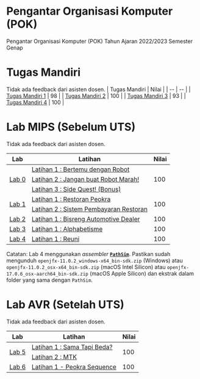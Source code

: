 # Pengantar Organisasi Komputer (POK)
Pengantar Organisasi Komputer (POK) Tahun Ajaran 2022/2023 Semester Genap

# Tugas Mandiri
Tidak ada feedback dari asisten dosen.
| Tugas Mandiri | Nilai |
| -- | -- |
| [Tugas Mandiri 1](TM1.pdf) | 98 |
| [Tugas Mandiri 2](TM2.pdf) | 100 |
| [Tugas Mandiri 3](TM3.pdf) | 93 |
| [Tugas Mandiri 4](TM4.pdf) | 100 |

# Lab MIPS (Sebelum UTS)
Tidak ada feedback dari asisten dosen.
<table>
    <thead>
        <tr>
            <th>Lab</th>
            <th>Latihan</th>
            <th>Nilai</th>
        </tr>
    </thead>
    <tbody>
        <tr>
            <td rowspan=3> <a href="MIPS - Lab 0.pdf"> Lab 0 </a> </td>
            <td> <a href="0-1.asm"> Latihan 1 : Bertemu dengan Robot </a> </td>
            <td rowspan=3>
                100
            </td>
        </tr>
        <tr>
            <td> <a href="0-2.asm"> Latihan 2 : Jangan buat Robot Marah! </a> </td>
        </tr>
        <tr>
            <td> <a href="0-3.asm"> Latihan 3 : Side Quest! (Bonus) </a> </td>
        </tr>
        <tr>
            <td rowspan=2> <a href="MIPS - Lab 1.pdf"> Lab 1 </a> </td>
            <td> <a href="1-1.asm"> Latihan 1 : Restoran Peokra </a> </td>
            <td rowspan=2>
                100
            </td>
        </tr>
        <tr>
            <td> <a href="1-2.asm"> Latihan 2 : Sistem Pembayaran Restoran </a> </td>
        </tr>
        <tr>
            <td> <a href="MIPS - Lab 2.pdf"> Lab 2 </a> </td>
            <td> <a href="2-1.asm"> Latihan 1 : Bisreng Automotive Dealer  </a> </td>
            <td>
                100
            </td>
        </tr>
        <tr>
            <td> <a href="MIPS - Lab 3.pdf"> Lab 3 </a> </td>
            <td> <a href="3-1.asm"> Latihan 1 : Alphabetisme  </a> </td>
            <td>
                100
            </td>
        </tr>
        <tr>
            <td> <a href="MIPS - Lab 4.pdf"> Lab 4 </a> </td>
            <td> <a href="4-1.xlsx"> Latihan 1 : Reuni  </a> </td>
            <td>
                100
            </td>
        </tr>
    </tbody>
</table>

Catatan:
Lab 4 menggunakan *assembler* [**`PathSim`**](PathSim/PathSim.jar). Pastikan sudah mengunduh `openjfx-11.0.2_windows-x64_bin-sdk.zip` (Windows) atau `openjfx-11.0.2_osx-x64_bin-sdk.zip` (macOS Intel Silicon) atau `openjfx-17.0.6_osx-aarch64_bin-sdk.zip` (macOS Apple Silicon) dan ekstrak dalam folder yang sama dengan `PathSim`.

# Lab AVR (Setelah UTS)
Tidak ada feedback dari asisten dosen.
<table>
    <thead>
        <tr>
            <th>Lab</th>
            <th>Latihan</th>
            <th>Nilai</th>
        </tr>
    </thead>
    <tbody>
        <tr>
            <td rowspan=2> <a href="AVR - Lab 5.pdf"> Lab 5 </a> </td>
            <td> <a href="Lab 5/5-1.asm"> Latihan 1 : Sama Tapi Beda? </a> </td>
            <td rowspan=2>
                100
            </td>
        </tr>
        <tr>
            <td> <a href="Lab 5/5-2.asm"> Latihan 2 : MTK </a> </td>
        </tr>
        <tr>
            <td> <a href="AVR - Lab 6.pdf"> Lab 6 </a> </td>
            <td> <a href="Lab 6/6-1.asm"> Latihan 1 - Peokra Sequence </a> </td>
            <td>
                100
            </td>
        </tr>
    </tbody>
</table>